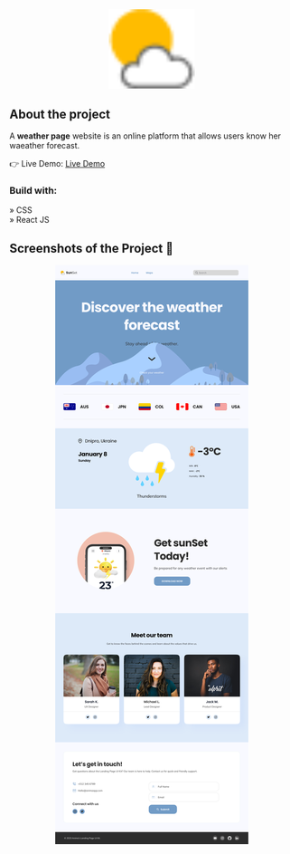 <div align='center'><img style="width:30%" src='./public/SVGRepo_iconCarrier.png'/></div>

<h2>About the project</h2>

  <p>A <b>weather page</b> website is an online platform that allows users know her waeather forecast.</p>

👉 Live Demo: <a href='https://sunset-issblann.vercel.app'>Live Demo</a>

<h3>Build with:</h3>

» CSS <br>
» React JS

<h2>Screenshots of the Project 📸</h2>

<div align='center'>
<img src='./public/Landing Page V1 Desktop.png'/>

</div>
